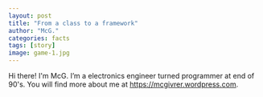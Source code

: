 ```yaml
---
layout: post
title: "From a class to a framework"
author: "McG."
categories: facts
tags: [story]
image: game-1.jpg
---
```


Hi there! I'm McG. I’m a electronics engineer turned programmer at end of 90's. You will find more about me at https://mcgivrer.wordpress.com.


